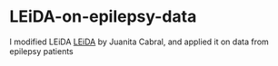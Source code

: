 # LEiDA-on-epilepsy-data
I modified LEiDA [LEiDA](https://github.com/juanitacabral/LEiDA) by Juanita Cabral, and applied it on data from epilepsy patients

